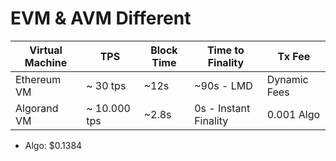 # EVM & AVM Different

| Virtual Machine | TPS           | Block Time | Time to Finality      | Tx Fee       |
|-----------------|---------------|------------|-----------------------|--------------|
| Ethereum VM     | \~ 30 tps     | \~12s      | \~90s - LMD           | Dynamic Fees |
| Algorand VM     | \~ 10.000 tps | \~2.8s     | 0s - Instant Finality | 0.001 Algo   |

-   Algo: \$0.1384
